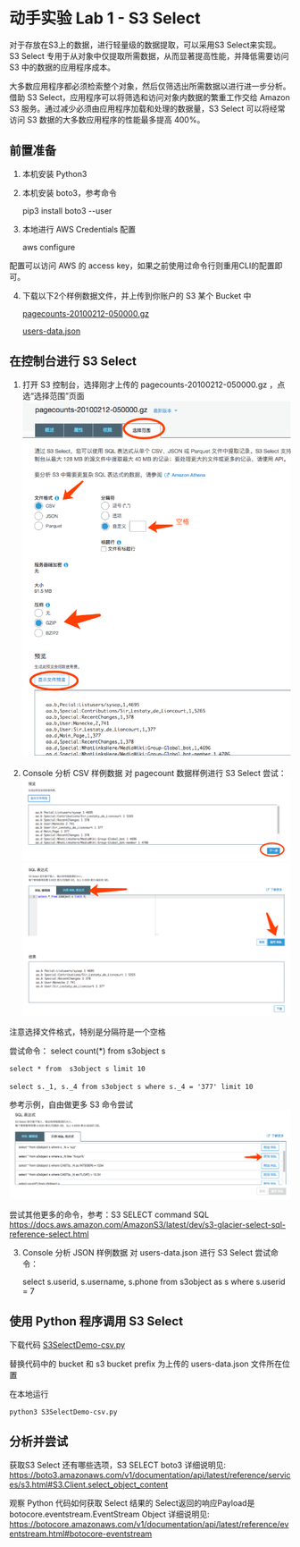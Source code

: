 # 动手实验 Lab 1 - S3 Select

对于存放在S3上的数据，进行轻量级的数据提取，可以采用S3 Select来实现。S3 Select 专用于从对象中仅提取所需数据，从而显著提高性能，并降低需要访问 S3 中的数据的应用程序成本。

大多数应用程序都必须检索整个对象，然后仅筛选出所需数据以进行进一步分析。借助 S3 Select，应用程序可以将筛选和访问对象内数据的繁重工作交给 Amazon S3 服务。通过减少必须由应用程序加载和处理的数据量，S3 Select 可以将经常访问 S3 数据的大多数应用程序的性能最多提高 400%。


## 前置准备
1. 本机安装 Python3

2. 本机安装 boto3，参考命令

    pip3 install boto3 --user

3. 本地进行 AWS Credentials 配置

    aws configure

配置可以访问 AWS 的 access key，如果之前使用过命令行则重用CLI的配置即可。

4. 下载以下2个样例数据文件，并上传到你账户的 S3 某个 Bucket 中

    [pagecounts-20100212-050000.gz](./sample-data/pagecounts-20100212-050000.gz)

    [users-data.json](./sample-data/users-data.json)

## 在控制台进行 S3 Select

1. 打开 S3 控制台，选择刚才上传的 pagecounts-20100212-050000.gz ，点选“选择范围”页面
![在控制台进行S3 Select](./img/img1.png)

2. Console 分析 CSV 样例数据
对 pagecount 数据样例进行 S3 Select 尝试：
![下一步](./img/img2.png)
![SQL](./img/img3.png)

注意选择文件格式，特别是分隔符是一个空格

尝试命令：
    select count(*) from s3object s

    select * from  s3object s limit 10

    select s._1, s._4 from s3object s where s._4 = '377' limit 10

参考示例，自由做更多 S3 命令尝试
![示例](./img/img4.png)

尝试其他更多的命令，参考：S3 SELECT command SQL
https://docs.aws.amazon.com/AmazonS3/latest/dev/s3-glacier-select-sql-reference-select.html



3. Console 分析 JSON 样例数据
对 users-data.json 进行 S3 Select
尝试命令：

    select s.userid, s.username, s.phone from s3object as s where s.userid = 7

## 使用 Python 程序调用 S3 Select

下载代码 [S3SelectDemo-csv.py](./S3SelectDemo-csv.py) 

替换代码中的 bucket 和 s3 bucket prefix 为上传的 users-data.json 文件所在位置 

在本地运行

    python3 S3SelectDemo-csv.py

## 分析并尝试

获取S3 Select 还有哪些选项，S3 SELECT boto3 详细说明见:
https://boto3.amazonaws.com/v1/documentation/api/latest/reference/services/s3.html#S3.Client.select_object_content

观察 Python 代码如何获取 Select 结果的
Select返回的响应Payload是 botocore.eventstream.EventStream Object 详细说明见:
https://botocore.amazonaws.com/v1/documentation/api/latest/reference/eventstream.html#botocore-eventstream